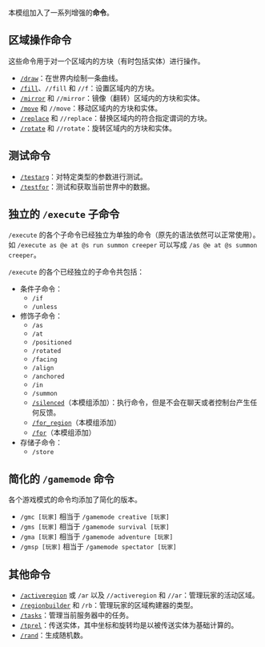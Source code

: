 本模组加入了一系列增强的**命令**。

## 区域操作命令

这些命令用于对一个区域内的方块（有时包括实体）进行操作。

- [`/draw`](draw/zh.md)：在世界内绘制一条曲线。
- [`/fill`](fill/zh.md)、`//fill` 和 `//f`：设置区域内的方块。
- [`/mirror`](mirror/zh.md) 和 `//mirror`：镜像（翻转）区域内的方块和实体。
- [`/move`](move/zh.md) 和 `//move`：移动区域内的方块和实体。
- [`/replace`](replace/zh.md) 和 `//replace`：替换区域内的符合指定谓词的方块。
- [`/rotate`](rotate/zh.md) 和 `//rotate`：旋转区域内的方块和实体。

## 测试命令

- [`/testarg`](testarg/zh.md)：对特定类型的参数进行测试。
- [`/testfor`](testfor/zh.md)：测试和获取当前世界中的数据。

## 独立的 `/execute` 子命令

`/execute` 的各个子命令已经独立为单独的命令（原先的语法依然可以正常使用）。如 `/execute as @e at @s run summon creeper` 可以写成 `/as @e at @s summon creeper`。

`/execute` 的各个已经独立的子命令共包括：

- 条件子命令：
    - `/if`
    - `/unless`
- 修饰子命令：
    - `/as`
    - `/at`
    - `/positioned`
    - `/rotated`
    - `/facing`
    - `/align`
    - `/anchored`
    - `/in`
    - `/summon`
    - [`/silenced`](silenced/zh.md)（本模组添加）：执行命令，但是不会在聊天或者控制台产生任何反馈。
    - [`/for_region`](for_region/zh.md)（本模组添加）
    - [`/for`](for/zh.md)（本模组添加）
- 存储子命令：
    - `/store`

## 简化的 `/gamemode` 命令

各个游戏模式的命令均添加了简化的版本。

- `/gmc [玩家]` 相当于 `/gamemode creative [玩家]`
- `/gms [玩家]` 相当于 `/gamemode survival [玩家]`
- `/gma [玩家]` 相当于 `/gamemode adventure [玩家]`
- `/gmsp [玩家]` 相当于 `/gamemode spectator [玩家]`

## 其他命令

- [`/activeregion`](activeregion/zh.md) 或 `/ar` 以及 `//activeregion` 和 `//ar`：管理玩家的活动区域。
- [`/regionbuilder`](regionbuilder/zh.md) 和 `/rb`：管理玩家的区域构建器的类型。
- [`/tasks`](tasks/zh.md)：管理当前服务器中的任务。
- [`/tprel`](tprel/zh.md)：传送实体，其中坐标和旋转均是以被传送实体为基础计算的。
- [`/rand`](rand/zh.md)：生成随机数。